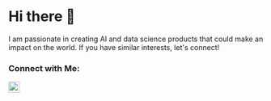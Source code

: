# Hi there 👋

I am passionate in creating AI and data science products that could make an impact on the world. If you have similar interests, let's connect!

<!--![Zhili GitHub Stats](https://github-readme-stats.vercel.app/api?username=ngzhili&show_icons=true&theme=radical)
-->
<!-- Actual text -->
### Connect with Me: 
[<img align="left" alt="ng zhili | LinkedIn" width="22px" src="https://cdn-icons-png.flaticon.com/512/174/174857.png" />][linkedin]


<!-- Links to your social media accounts -->

[linkedin]: https://www.linkedin.com/in/ngzhili/
<!--
</br>

### Languages:

[<img align="left" alt="Python" width="26px" src="https://raw.githubusercontent.com/github/explore/80688e429a7d4ef2fca1e82350fe8e3517d3494d/topics/python/python.png" />][python]

[<img align="left" alt="C++" width="26px" src="https://user-images.githubusercontent.com/69728128/147268226-bdd5ef3b-5881-427e-ad00-b8f4e974d505.png" />][c++]

[<img align="left" alt="JavaScript" width="26px" src="https://raw.githubusercontent.com/github/explore/80688e429a7d4ef2fca1e82350fe8e3517d3494d/topics/javascript/javascript.png" />][javascript]

[<img align="left" alt="HTML5" width="26px" src="https://raw.githubusercontent.com/github/explore/80688e429a7d4ef2fca1e82350fe8e3517d3494d/topics/html/html.png" />][html5]

[<img align="left" alt="CSS3" width="26px" src="https://raw.githubusercontent.com/github/explore/80688e429a7d4ef2fca1e82350fe8e3517d3494d/topics/css/css.png" />][css3]

[<img align="left" alt="MySQL" width="26px" src="https://cdn.icon-icons.com/icons2/2107/PNG/512/file_type_mysql_icon_130379.png" />][mysql]

[<img align="left" alt="postgresql" width="26px" src="https://upload.wikimedia.org/wikipedia/commons/thumb/2/29/Postgresql_elephant.svg/1200px-Postgresql_elephant.svg.png" />][postgresql]


</br>

### Frameworks & Libraries:

[<img align="left" alt="Tensorflow" width="26px" 
src="https://user-images.githubusercontent.com/69728128/147266724-9ca036e6-da2d-419a-bb10-4ddc7128b331.png" />][tensorflow]

[<img align="left" alt="PyTorch" width="26px" 
src="https://user-images.githubusercontent.com/69728128/147267175-d728c037-6420-49e1-9248-a08c8499a79a.png" />][pytorch]

[<img align="left" alt="Keras" width="26px" 
src="https://user-images.githubusercontent.com/69728128/147268879-29e205fc-61d2-47b6-b7ee-8e9bb8c9032a.png" />][keras]

[<img align="left" alt="OpenCV" width="26px" 
src="https://user-images.githubusercontent.com/69728128/147267497-73fdc391-e6ad-4021-a279-cce5ec28800d.png" />][opencv]

[<img align="left" alt="Pandas" width="26px" 
src="https://user-images.githubusercontent.com/69728128/147268720-51cf6fc8-ac64-4b22-abaf-18729800d733.png" />][pandas]

[<img align="left" alt="Flask" width="26px" 
src="https://user-images.githubusercontent.com/69728128/147269445-f0602982-d169-4b5d-8346-27479a425d18.png" />][flask]

[<img align="left" alt="Streamlit" width="50px" 
src="https://user-images.githubusercontent.com/69728128/147269395-cc099f7e-a327-4371-8e9d-e4165925a2da.png" />][Streamlit]

</br>

### Tools:

[<img align="left" alt="Git" width="26px" src="https://upload.wikimedia.org/wikipedia/commons/3/3f/Git_icon.svg" />][git]

[<img align="left" alt="GitHub" width="26px" src="https://raw.githubusercontent.com/github/explore/78df643247d429f6cc873026c0622819ad797942/topics/github/github.png" />][github]

[<img align="left" alt="Visual Studio Code" width="26px" src="https://raw.githubusercontent.com/github/explore/80688e429a7d4ef2fca1e82350fe8e3517d3494d/topics/visual-studio-code/visual-studio-code.png" />][vscode]

[<img align="left" alt="Anaconda" width="26px" src="https://user-images.githubusercontent.com/69728128/147268547-d88c6a6d-b81b-4507-886c-bc67a1a7148b.png" />][anaconda]

[<img align="left" alt="Jupyter" width="26px" src="https://raw.githubusercontent.com/github/explore/80688e429a7d4ef2fca1e82350fe8e3517d3494d/topics/jupyter-notebook/jupyter-notebook.png" />][jupyternotebook]

[<img align="left" alt="Colab" width="26px" src="https://colab.research.google.com/img/colab_favicon_256px.png" />][colab]

[<img align="left" alt="Databricks" width="26px" src="https://user-images.githubusercontent.com/69728128/176496099-5ef69877-3561-4457-bd14-411d5ee2a8bd.png" />][databricks]

[<img align="left" alt="Docker" width="26px" 
src="https://user-images.githubusercontent.com/69728128/147267704-4dd96fdf-a1e4-4775-84f9-b111876c3a89.png" />][docker]

[<img align="left" alt="GCP" width="26px" 
src="https://user-images.githubusercontent.com/69728128/147269937-5335bb77-304c-4244-9ae6-14419daa9aae.png" />][gcp]

[<img align="left" alt="AWS" width="26px" 
src="https://user-images.githubusercontent.com/69728128/147270118-5c1077e0-3cc0-4d8a-a17f-d632373116c4.png" />][aws]

[c++]: https://isocpp.org/
[vscode]: https://code.visualstudio.com/
[python]: https://www.python.org/
[javascript]: https://www.javascript.com/
[html5]: https://developer.mozilla.org/en-US/docs/Glossary/HTML5
[css3]: https://developer.mozilla.org/en-US/docs/Web/CSS
[mysql]: https://www.mysql.com/
[postgresql]: https://www.postgresql.org/
[git]: https://git-scm.com/
[github]: https://github.com/ngzhili
[jupyternotebook]: https://jupyter.org/
[colab]: https://colab.research.google.com/

[pandas]: https://pandas.pydata.org/
[streamlit]: https://streamlit.io/
[flask]: https://flask.palletsprojects.com/en/2.0.x/
[keras]: https://keras.io/
[tensorflow]: https://www.tensorflow.org/
[pytorch]: https://pytorch.org/
[opencv]: https://opencv.org/
[docker]: https://www.docker.com/
[anaconda]: https://www.anaconda.com/
[gcp]: https://cloud.google.com/
[aws]: https://aws.amazon.com/
[databricks]: https://databricks.com/
-->
<!--### Github Stats-->

<!--<img align="center" src="https://github-readme-stats.vercel.app/api/top-langs/?username=ngzhili&hide=jupyter notebook&title_color=ffffff&text_color=c9cacc&icon_color=2bbc8a&bg_color=1d1f21&langs_count=5" />-->

<!--
**ngzhili/ngzhili** is a ✨ _special_ ✨ repository because its `README.md` (this file) appears on your GitHub profile.


Here are some ideas to get you started:

- 🔭 I’m currently working on ...
- 🌱 I’m currently learning ...
- 👯 I’m looking to collaborate on ...
- 🤔 I’m looking for help with ...
- 💬 Ask me about ...
- 📫 How to reach me: ...
- 😄 Pronouns: ...
- ⚡ Fun fact: ...
-->

